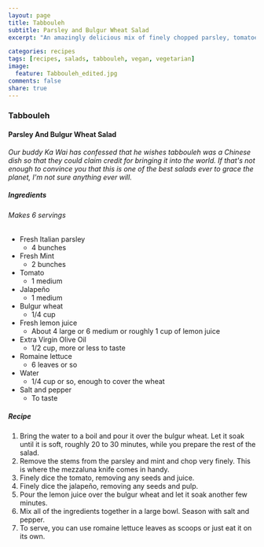 ```yaml
---
layout: page
title: Tabbouleh
subtitle: Parsley and Bulgur Wheat Salad
excerpt: "An amazingly delicious mix of finely chopped parsley, tomatoes, and bulgur wheat served with lots of olive oil and lemon juice."

categories: recipes
tags: [recipes, salads, tabbouleh, vegan, vegetarian]
image:
  feature: Tabbouleh_edited.jpg
comments: false
share: true
---
```

### Tabbouleh
#### Parsley And Bulgur Wheat Salad

*Our buddy Ka Wai has confessed that he wishes tabbouleh was a Chinese dish so that they could claim credit for bringing it into the world. If that's not enough to convince you that this is one of the best salads ever to grace the planet, I'm not sure anything ever will.*

##### Ingredients
###### Makes 6 servings

* Fresh Italian parsley
  - 4 bunches
* Fresh Mint
  - 2 bunches
* Tomato
  - 1 medium
* Jalapeño
  - 1 medium
* Bulgur wheat
  - 1/4 cup
* Fresh lemon juice
  - About 4 large or 6 medium or roughly 1 cup of lemon juice
* Extra Virgin Olive Oil
  - 1/2 cup, more or less to taste
* Romaine lettuce
  - 6 leaves or so
* Water
  - 1/4 cup or so, enough to cover the wheat
* Salt and pepper
  - To taste

##### Recipe
1. Bring the water to a boil and pour it over the bulgur wheat. Let it soak until it is soft, roughly 20 to 30 minutes, while you prepare the rest of the salad.
2. Remove the stems from the parsley and mint and chop very finely. This is where the mezzaluna knife comes in handy.
3. Finely dice the tomato, removing any seeds and juice.
4. Finely dice the jalapeño, removing any seeds and pulp.
5. Pour the lemon juice over the bulgur wheat and let it soak another few minutes.
6. Mix all of the ingredients together in a large bowl. Season with salt and pepper.
7. To serve, you can use romaine lettuce leaves as scoops or just eat it on its own.
